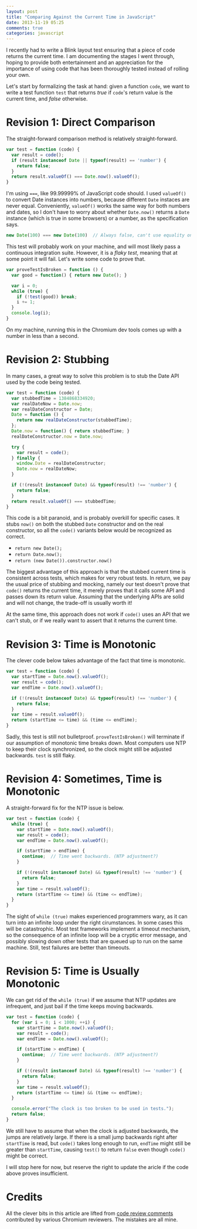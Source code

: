 ```yaml
---
layout: post
title: "Comparing Against the Current Time in JavaScript"
date: 2013-11-19 05:25
comments: true
categories: javascript
---
```


I recently had to write a Blink layout test ensuring that a piece of code
returns the current time. I am documenting the stages I went through, hoping to
provide both entertainment and an appreciation for the importance of using
code that has been thoroughly tested instead of rolling your own.

Let's start by formalizing the task at hand: given a function `code`, we want
to write a test function `test` that returns _true_ if `code`'s return value is
the current time, and _false_ otherwise.


# Revision 1: Direct Comparison

The straight-forward comparison method is relatively straight-forward.

```javascript
var test = function (code) {
  var result = code();
  if (result instanceof Date || typeof(result) == 'number') {
    return false;
  }
  return result.valueOf() === Date.now().valueOf();
}
```

I'm using `===`, like 99.99999% of JavaScript code should. I used `valueOf()`
to convert Date instances into numbers, because different `Date` instaces are
never equal. Conveniently, `valueOf()` works the same way for both numbers and
dates, so I don't have to worry about whether `Date.now()` returns a `Date`
instance (which is true in some browsers) or a number, as the specification
says.

```javascript
new Date(100) === new Date(100)  // Always false, can't use equality on dates.
```

This test will probably work on your machine, and will most likely pass a
continuous integration suite. However, it is a _flaky test_, meaning that at
some point it will fail. Let's write some code to prove that.

```javascript
var proveTestIsBroken = function () {
  var good = function() { return new Date(); }

  var i = 0;
  while (true) {
    if (!test(good)) break;
    i += 1;
  }
  console.log(i);
}
```

On my machine, running this in the Chromium dev tools comes up with a number
in less than a second.


# Revision 2: Stubbing

In many cases, a great way to solve this problem is to stub the Date API used
by the code being tested.

```javascript
var test = function (code) {
  var stubbedTime = 1384868334920;
  var realDateNow = Date.now;
  var realDateConstructor = Date;
  Date = function () {
    return new realDateConstructor(stubbedTime);
  };
  Date.now = function() { return stubbedTime; }
  realDateConstructor.now = Date.now;

  try {
    var result = code();
  } finally {
    window.Date = realDateConstructor;
    Date.now = realDateNow;
  }

  if (!(result instanceof Date) && typeof(result) !== 'number') {
    return false;
  }
  return result.valueOf() === stubbedTime;
}
```

This code is a bit paranoid, and is probably overkill for specific cases. It
stubs `now()` on both the stubbed `Date` constructor and on the real
constructor, so all the `code()` variants below would be recognized as correct.

* `return new Date();`
* `return Date.now();`
* `return (new Date()).constructor.now()`

The biggest advantage of this approach is that the stubbed current time is
consistent across tests, which makes for very robust tests. In return, we pay
the usual price of stubbing and mocking, namely our test doesn't prove that
`code()` returns the current time, it merely proves that it calls some API and
passes down its return value. Assuming that the underlying APIs are solid and
will not change, the trade-off is usually worth it!

At the same time, this approach does not work if `code()` uses an API that we
can't stub, or if we really want to assert that it returns the current time.


# Revision 3: Time is Monotonic

The clever code below takes advantage of the fact that time is monotonic.

```javascript
var test = function (code) {
  var startTime = Date.now().valueOf();
  var result = code();
  var endTime = Date.now().valueOf();

  if (!(result instanceof Date) && typeof(result) !== 'number') {
    return false;
  }
  var time = result.valueOf();
  return (startTime <= time) && (time <= endTime);
}
```

Sadly, this test is still not bulletproof. `proveTestIsBroken()` will terminate
if our assumption of monotonic time breaks down. Most computers use NTP to keep
their clock synchronized, so the clock might still be adjusted backwards.
`test` is still flaky.


# Revision 4: Sometimes, Time is Monotonic

A straight-forward fix for the NTP issue is below.

```javascript
var test = function (code) {
  while (true) {
    var startTime = Date.now().valueOf();
    var result = code();
    var endTime = Date.now().valueOf();

    if (startTime > endTime) {
      continue;  // Time went backwards. (NTP adjustment?)
    }

    if (!(result instanceof Date) && typeof(result) !== 'number') {
      return false;
    }
    var time = result.valueOf();
    return (startTime <= time) && (time <= endTime);
  }
}
```

The sight of `while (true)` makes experienced programmers wary, as it can turn
into an infinite loop under the right cirumstances. In some cases this will be
catastrophic. Most test frameworks implement a timeout mechanism, so the
consequence of an infinite loop will be a cryptic error message, and possibly
slowing down other tests that are queued up to run on the same machine. Still,
test failures are better than timeouts.


# Revision 5: Time is Usually Monotonic

We can get rid of the `while (true)` if we assume that NTP updates are
infrequent, and just bail if the time keeps moving backwards.

```javascript
var test = function (code) {
  for (var i = 0; i < 1000; ++i) {
    var startTime = Date.now().valueOf();
    var result = code();
    var endTime = Date.now().valueOf();

    if (startTime > endTime) {
      continue;  // Time went backwards. (NTP adjustment?)
    }

    if (!(result instanceof Date) && typeof(result) !== 'number') {
      return false;
    }
    var time = result.valueOf();
    return (startTime <= time) && (time <= endTime);
  }

  console.error("The clock is too broken to be used in tests.");
  return false;
}
```

We still have to assume that when the clock is adjusted backwards, the jumps
are relatively large. If there is a small jump backwards right after
`startTime` is read, but `code()` takes long enough to run, `endTime` might
still be greater than `startTime`, causing `test()` to return `false` even
though `code()` might be correct.

I will stop here for now, but reserve the right to update the aricle if the
code above proves insufficient.


# Credits

All the clever bits in this article are lifted from
[code review comments](https://codereview.chromium.org/74213009/)
contributed by various Chromium reviewers. The mistakes are all mine.
